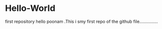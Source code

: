 # Hello-World
first repository
hello poonam .This i smy first repo of the github file...............
